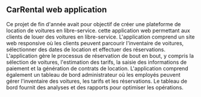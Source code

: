 ## CarRental web application
Ce projet de fin d'année avait pour objectif de créer une plateforme de location de voitures en libre-service. cette application web permettant aux clients de louer des voitures en libre-service. L'application comprend un site web responsive où les clients peuvent parcourir l'inventaire de voitures, sélectionner des dates de location et effectuer des réservations. L'application gère le processus de réservation de bout en bout, y compris la sélection de voitures, l'estimation des tarifs, la saisie des informations de paiement et la génération de contrats de location.
L'application comprend également un tableau de bord administrateur où les employés peuvent gérer l'inventaire des voitures, les tarifs et les réservations. Le tableau de bord fournit des analyses et des rapports pour optimiser les opérations.